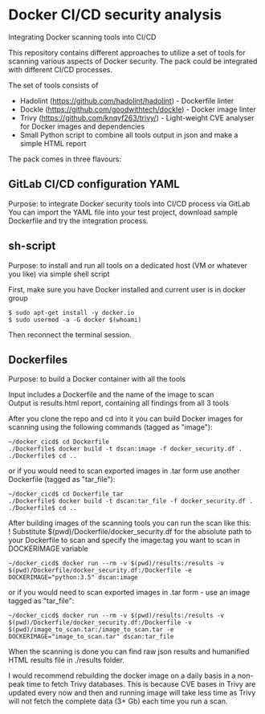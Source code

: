 # Docker CI/CD security analysis
Integrating Docker scanning tools into CI/CD

This repository contains different approaches to utilize a set of tools for scanning various aspects of Docker security.
The pack could be integrated with different CI/CD processes.  

The set of tools consists of 
* Hadolint (https://github.com/hadolint/hadolint) - Dockerfile linter
* Dockle (https://github.com/goodwithtech/dockle) - Docker image linter
* Trivy (https://github.com/knqyf263/trivy/) - Light-weight CVE analyser for Docker images and dependencies
* Small Python script to combine all tools output in json and make a simple HTML report

The pack comes in three flavours:  
## GitLab CI/CD configuration YAML  
Purpose: to integrate Docker security tools into CI/CD process via GitLab  
You can import the YAML file into your test project, download sample Dockerfile and try the integration process.

## sh-script  
Purpose: to install and run all tools on a dedicated host (VM or whatever you like) via simple shell script  

First, make sure you have Docker installed and current user is in docker group
```
$ sudo apt-get install -y docker.io
$ sudo usermod -a -G docker $(whoami)
```
Then reconnect the terminal session.

## Dockerfiles  
Purpose: to build a Docker container with all the tools

Input includes a Dockerfile and the name of the image to scan  
Output is results.html report, containing all findings from all 3 tools

After you clone the repo and cd into it you can build Docker images for scanning using the following commands (tagged as "image"):
```
~/docker_cicd$ cd Dockerfile
./Dockerfile$ docker build -t dscan:image -f docker_security.df .
./Dockerfile$ cd ..
```
or if you would need to scan exported images in .tar form use another Dockerfile (tagged as "tar_file"):
```
~/docker_cicd$ cd Dockerfile_tar
./Dockerfile$ docker build -t dscan:tar_file -f docker_security.df .
./Dockerfile$ cd ..
```

After building images of the scanning tools you can run the scan like this:  
! Substitute $(pwd)/Dockerfile/docker_security.df for the absolute path to your Dockerfile to scan and specify the image:tag you want to scan in DOCKERIMAGE variable
```
~/docker_cicd$ docker run --rm -v $(pwd)/results:/results -v $(pwd)/Dockerfile/docker_security.df:/Dockerfile -e DOCKERIMAGE="python:3.5" dscan:image
```
or if you would need to scan exported images in .tar form - use an image tagged as "tar_file":
```
~/docker_cicd$ docker run --rm -v $(pwd)/results:/results -v $(pwd)/Dockerfile/docker_security.df:/Dockerfile -v $(pwd)/image_to_scan.tar:/image_to_scan.tar -e DOCKERIMAGE="image_to_scan.tar" dscan:tar_file
```

When the scanning is done you can find raw json results and humanified HTML results file in ./results folder.  

I would recommend rebuilding the docker image on a daily basis in a non-peak time to fetch Trivy databases. This is because CVE bases in Trivy are updated every now and then and running image will take less time as Trivy will not fetch the complete data (3+ Gb) each time you run a scan.
